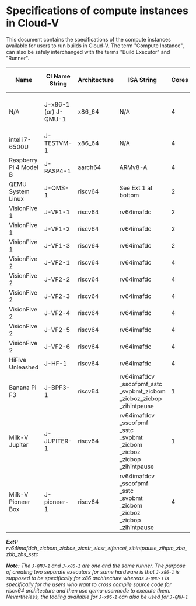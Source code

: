 # Specifications of compute instances in Cloud-V

This document contains the specifications of the compute instances available for users to run builds in Cloud-V. The term "Compute Instance", can also be safely interchanged with the terms "Build Executor" and "Runner".

| Name| CI Name String | Architecture | ISA String | Cores | Memory | Compute Instance Type |
| ---- | ---- | ------- | -------------- | ------------ | ------------------ | ---- |
| N/A   | J-x86-1 (or) J-QMU-1 | x86_64 | N/A | 4 | 8GiB | Hardware with application-level emulator |
| intel i7-6500U| J-TESTVM-1 | x86_64 | N/A | 4 | 8GiB | Hardware |
| Raspberry Pi 4 Model B | J-RASP4-1 | aarch64 | ARMv8-A | 4 | 4GiB | Hardware |
| QEMU System Linux   | J-QMS-1 | riscv64 | See Ext 1 at bottom | 2 | 2GiB | QEMU System emulator |
| VisionFive 1   | J-VF1-1 | riscv64 | rv64imafdc | 2 | 8GiB | Hardware |
| VisionFive 1   | J-VF1-2 | riscv64 | rv64imafdc | 2 | 8GiB | Hardware |
| VisionFive 1   | J-VF1-3 | riscv64 | rv64imafdc | 2 | 8GiB | Hardware |
| VisionFive 2   | J-VF2-1 | riscv64 | rv64imafdc | 4 | 8GiB | Hardware |
| VisionFive 2   | J-VF2-2 | riscv64 | rv64imafdc | 4 | 8GiB | Hardware |
| VisionFive 2   | J-VF2-3 | riscv64 | rv64imafdc | 4 | 8GiB | Hardware |
| VisionFive 2   | J-VF2-4 | riscv64 | rv64imafdc | 4 | 8GiB | Hardware |
| VisionFive 2   | J-VF2-5 | riscv64 | rv64imafdc | 4 | 8GiB | Hardware |
| VisionFive 2   | J-VF2-6 | riscv64 | rv64imafdc | 4 | 8GiB | Hardware |
| HiFive Unleashed    | J-HF-1 | riscv64 | rv64imafdc | 4 | 8GiB | Hardware |
| Banana Pi F3  | J-BPF3-1 | riscv64 | rv64imafdcv<br>_sscofpmf_sstc<br>_svpbmt_zicbom<br>_zicboz_zicbop<br>_zihintpause | 1 | 4GiB | Hardware |
| Milk-V Jupiter  | J-JUPITER-1 | riscv64 | rv64imafdcv<br>_sscofpmf<br>_sstc<br>_svpbmt<br>_zicbom<br>_zicboz<br>_zicbop<br>_zihintpause | 1 | 16GiB | Hardware |
| Milk-V Pioneer Box  | J-pioneer-1 | riscv64 | rv64imafdcv<br>_sscofpmf<br>_sstc<br>_svpbmt<br>_zicbom<br>_zicboz<br>_zicbop<br>_zihintpause | 4 | 8GiB | Hardware |

***Ext1:** rv64imafdch_zicbom_zicboz_zicntr_zicsr_zifencei_zihintpause_zihpm_zba_zbb_zbs_sstc*

***Note:** The `J-QMU-1` and `J-x86-1` are one and the same runner. The purpose of creating two separate executors for same hardware is that `J-x86-1` is supposed to be specifically for x86 architecture whereas `J-QMU-1` is specifically for the users who want to cross compile source code for riscv64 architecture and then use qemu-usermode to execute them. Nevertheless, the tooling available for `J-x86-1` can also be used for `J-QMU-1`*
